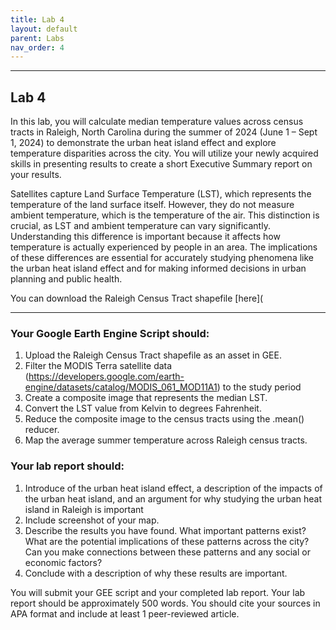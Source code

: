 ```yaml
---
title: Lab 4
layout: default
parent: Labs
nav_order: 4
---
```


<style>
div.blue { background-color:#e0f0ff; padding: 10px 10px 3px 10px;}
</style>

------------------------------------------------------------------------
## Lab 4

In this lab, you will calculate median temperature values across census tracts in Raleigh, North Carolina during the summer of 2024 (June 1 – Sept 1, 2024) to demonstrate the urban heat island effect and explore temperature disparities across the city. You will utilize your newly acquired skills in presenting results to create a short Executive Summary report on your results. 

Satellites capture Land Surface Temperature (LST), which represents the temperature of the land surface itself. However, they do not measure ambient temperature, which is the temperature of the air. This distinction is crucial, as LST and ambient temperature can vary significantly. Understanding this difference is important because it affects how temperature is actually experienced by people in an area. The implications of these differences are essential for accurately studying phenomena like the urban heat island effect and for making informed decisions in urban planning and public health.

You can download the Raleigh Census Tract shapefile [here](

------------------------------------------------------------------------
### Your Google Earth Engine Script should:
1.	Upload the Raleigh Census Tract shapefile as an asset in GEE.
2.	Filter the MODIS Terra satellite data (https://developers.google.com/earth-engine/datasets/catalog/MODIS_061_MOD11A1) to the study period
3.	Create a composite image that represents the median LST.
4.	Convert the LST value from Kelvin to degrees Fahrenheit. 
5.	Reduce the composite image to the census tracts using the .mean() reducer.
6.	Map the average summer temperature across Raleigh census tracts. 

### Your lab report should:
1.	Introduce of the urban heat island effect, a description of the impacts of the urban heat island, and an argument for why studying the urban heat island in Raleigh is important
2.	Include screenshot of your map. 
3.	Describe the results you have found. What important patterns exist? What are the potential implications of these patterns across the city? Can you make connections between these patterns and any social or economic factors?
4.	Conclude with a description of why these results are important. 

You will submit your GEE script and your completed lab report. Your lab report should be approximately 500 words. 
You should cite your sources in APA format and include at least 1 peer-reviewed article. 
